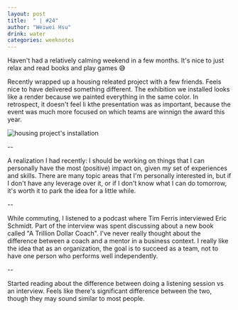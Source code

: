 ```yaml
---
layout: post
title:  " | #24"
author: "Weiwei Hsu"
drink: water
categories: weeknotes
---
```


Haven't had a relatively calming weekend in a few months. It's nice to just relax and read books and play games 😅

Recently wrapped up a housing releated project with a few friends. Feels nice to have delivered something different. The exhibition we installed looks like a render because we painted everything in the same color. In retrospect, it doesn't feel li kthe presentation was as important, because the event was much more focused on which teams are winnign the award this year.

![housing project's installation]({{site.baseurl}}/assets/images/house9.jpeg)

--

A realization I had recently: I should be working on things that I can personally have the most (positive) impact on, given my set of experiences and skills. There are many topic areas that I'm personally interested in, but if I don't have any leverage over it, or if I don't know what I can do tomorrow, it's worth it to park the idea for a little while.

--

While commuting, I listened to a podcast where Tim Ferris interviewed Eric Schmidt. Part of the interview was spent discussing about a new book called "A Trillion Dollar Coach". I've never really thought about the difference between a coach and a mentor in a business context. I really like the idea that as an organization, the goal is to succeed as a team, not to have one person who performs well independently.

--

Started reading about the difference between doing a listening session vs an interview. Feels like there's significant difference between the two, though they may sound similar to most people.
